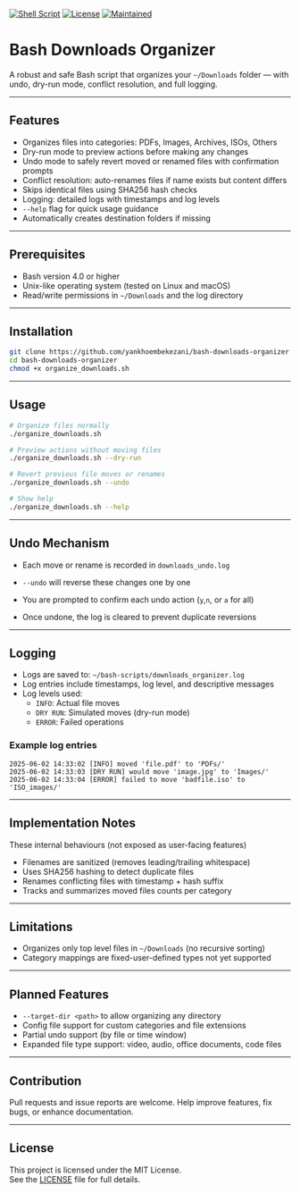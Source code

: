 [![Shell Script](https://img.shields.io/badge/Bash-4.0+-blue?logo=gnu-bash)](https://www.gnu.org/software/bash/)
[![License](https://img.shields.io/github/license/yankhoembekezani/bash-downloads-organizer)](https://github.com/yankhoembekezani/bash-downloads-organizer/blob/main/LICENSE)
[![Maintained](https://img.shields.io/badge/Maintained-yes-brightgreen.svg)](https://github.com/yankhoembekezani/bash-downloads-organizer)


# Bash Downloads Organizer

A robust and safe Bash script that organizes your `~/Downloads` folder — with undo, dry-run mode, conflict resolution, and full logging.


---

## Features

- Organizes files into categories: PDFs, Images, Archives, ISOs, Others  
- Dry-run mode to preview actions before making any changes  
- Undo mode to safely revert moved or renamed files with confirmation prompts  
- Conflict resolution: auto-renames files if name exists but content differs  
- Skips identical files using SHA256 hash checks  
- Logging: detailed logs with timestamps and log levels  
- `--help` flag for quick usage guidance
- Automatically creates destination folders if missing  

---

## Prerequisites

- Bash version 4.0 or higher  
- Unix-like operating system (tested on Linux and macOS)  
- Read/write permissions in `~/Downloads` and the log directory  

---

## Installation

```bash
git clone https://github.com/yankhoembekezani/bash-downloads-organizer.git
cd bash-downloads-organizer
chmod +x organize_downloads.sh
```
---

## Usage

```bash
# Organize files normally
./organize_downloads.sh

# Preview actions without moving files 
./organize_downloads.sh --dry-run

# Revert previous file moves or renames
./organize_downloads.sh --undo

# Show help
./organize_downloads.sh --help 

```
---
## Undo Mechanism

- Each move or rename is recorded in `downloads_undo.log`

- `--undo` will reverse these changes one by one

- You are prompted to confirm each undo action (`y`,`n`, or `a` for all)

- Once undone, the log is cleared to prevent duplicate reversions

---

## Logging

- Logs are saved to: `~/bash-scripts/downloads_organizer.log`  
- Log entries include timestamps, log level, and descriptive messages  
- Log levels used:
  - `INFO`: Actual file moves  
  - `DRY RUN`: Simulated moves (dry-run mode)  
  - `ERROR`: Failed operations  

### Example log entries

```
2025-06-02 14:33:02 [INFO] moved 'file.pdf' to 'PDFs/'
2025-06-02 14:33:03 [DRY RUN] would move 'image.jpg' to 'Images/'
2025-06-02 14:33:04 [ERROR] failed to move 'badfile.iso' to 'ISO_images/'
```

---

##  Implementation Notes

These internal behaviours (not exposed as user-facing features)

 - Filenames are sanitized (removes leading/trailing whitespace)
 - Uses SHA256 hashing to detect duplicate files
 - Renames conflicting files with timestamp + hash suffix
 - Tracks and summarizes moved files counts per category

---

## Limitations

- Organizes only top level files in `~/Downloads` (no recursive sorting)  
- Category mappings are fixed-user-defined types not yet supported  

---

## Planned Features

- `--target-dir <path>` to allow organizing any directory 
- Config file support for custom categories and file extensions
- Partial undo support (by file or time window)
- Expanded file type support: video, audio, office documents, code files
  
---

## Contribution

Pull requests and issue reports are welcome.
Help improve features, fix bugs, or enhance documentation.

---

## License

This project is licensed under the MIT License.  
See the [LICENSE](LICENSE) file for full details.

